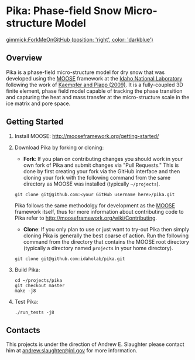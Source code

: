 # Pika: Phase-field Snow Micro-structure Model

[gimmick:ForkMeOnGitHub (position: 'right', color: 'darkblue') ](http://www.github.com/idaholab/pika)

## Overview
Pika is a phase-field micro-structure model for dry snow that was developed using the [MOOSE](https://www.mooseframework.org) framework at the [Idaho National Laboratory](https://www.inl.gov) following the work of [Kaempfer and Plapp (2009)](http://journals.aps.org/pre/abstract/10.1103/PhysRevE.79.031502). It is a fully-coupled 3D finite element, phase field model capable of tracking the phase transition and capturing the heat and mass transfer at the micro-structure scale in the ice matrix and pore space.

## Getting Started
1. Install MOOSE: http://mooseframework.org/getting-started/
2. Download Pika by forking or cloning:
    * **Fork**: If you plan on contributing changes you should work in your own fork of Pika and submit changes via "Pull Requests." This is done by first creating your fork via the GitHub interface and then cloning your fork with the following command from the same directory as MOOSE was installed (typically ```~/projects```).
    ```
    git clone git@github.com:<your GitHub username here>/pika.git
    ```
    Pika follows the same methodolgy for development as the [MOOSE](https://www.mooseframework.org) framework itself, thus for more information about contributing code to Pika refer to http://mooseframework.org/wiki/Contributing.
    * **Clone**: If you only plan to use or just want to try-out Pika then simply cloning Pika is generally the best coarse of action. Run the following command from the directory that contains the MOOSE root directory (typically a directory named ```projects``` in your home directory).
    ```
    git clone git@github.com:idaholab/pika.git
    ```
3. Build Pika:

   ```
   cd ~/projects/pika
   git checkout master
   make -j8
   ```
4. Test Pika:

    ```
    ./run_tests -j8
    ```

## Contacts
This projects is under the direction of Andrew E. Slaughter please contact him at andrew.slaughter@inl.gov for more information.
